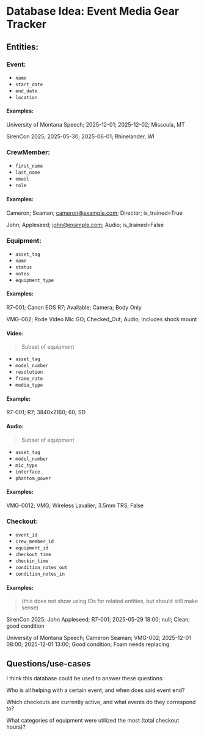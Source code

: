 # Database Idea: Event Media Gear Tracker

## Entities:
### Event:
- `name`
- `start_date`
- `end_date`
- `location`
#### Examples:
University of Montana Speech; 2025-12-01; 2025-12-02; Missoula, MT

SirenCon 2025; 2025-05-30; 2025-06-01; Rhinelander, WI 

### CrewMember:
- `first_name`
- `last_name`
- `email`
- `role`
#### Examples:
Cameron; Seaman; cameron@example.com; Director; is_trained=True

John; Appleseed; john@example.com; Audio; is_trained=False

### Equipment:
- `asset_tag`
- `name`
- `status`
- `notes`
- `equipment_type`
#### Examples:
R7-001; Canon EOS R7; Available; Camera; Body Only

VMG-002; Rode Video Mic GO; Checked_Out; Audio; Includes shock mount

#### Video:
> Subset of equipment
- `asset_tag`
- `model_number`
- `resolution`
- `frame_rate`
- `media_type`
#### Example:
R7-001; R7; 3840x2160; 60; SD

#### Audio:
> Subset of equipment
- `asset_tag`
- `model_number`
- `mic_type`
- `interface`
- `phantom_power`
#### Examples:
VMG-0012; VMG; Wireless Lavalier; 3.5mm TRS; False

### Checkout:
- `event_id`
- `crew_member_id`
- `equipment_id`
- `checkout_time`
- `checkin_time`
- `condition_notes_out`
- `condition_notes_in`
#### Examples:
> (this does not show using IDs for related entities, but should still make sense)

SirenCon 2025; John Appleseed; R7-001; 2025-05-29 18:00; null; Clean; good condition

University of Montana Speech; Cameron Seaman; VMG-002; 2025-12-01 08:00; 2025-12-01 13:00; Good condition; Foam needs replacing

## Questions/use-cases
I think this database could be used to answer these questions:

Who is all helping with a certain event, and when does said event end?

Which checkouts are currently active, and what events do they correspond to?

What categories of equipment were utilized the most (total checkout hours)?
